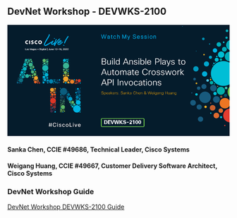 ## DevNet Workshop - DEVWKS-2100

![CL Live Logo](https://github.com/schen1111/devwks-2100/blob/main/media/472-DEVWKS-2100.png)

#### Sanka Chen, CCIE #49686, Technical Leader, Cisco Systems

#### Weigang Huang, CCIE #49667, Customer Delivery Software Architect, Cisco Systems


### DevNet Workshop Guide
[DevNet Workshop DEVWKS-2100 Guide](https://github.com/schen1111/devwks-2100/blob/main/devwks-2100.md)